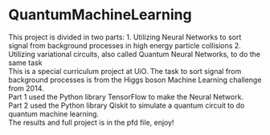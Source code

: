 # QuantumMachineLearning
<p>This project is divided in two parts:
1. Utilizing Neural Networks to sort signal from background processes in high energy particle collisions
2. Utilizing variational circuits, also called Quantum Neural Networks, to do the same task <br>
This is a special curriculum project at UiO. The task to sort signal from background processes is from the Higgs boson Machine Learning challenge from 2014. <br>
Part 1 used the Python library TensorFlow to make the Neural Network. <br>
Part 2 used the Python library Qiskit to simulate a quantum circuit to do quantum machine learning. <br>
The results and full project is in the pfd file, enjoy!</p>
